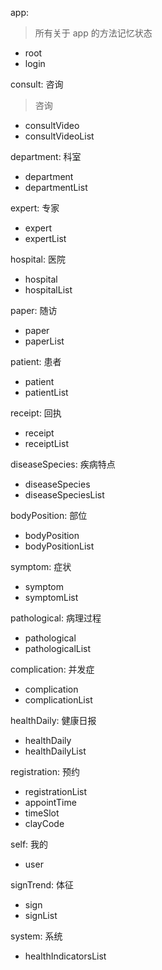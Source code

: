  app:
 > 所有关于 app 的方法记忆状态
  - root
  - login

 consult: 咨询
 > 咨询
  - consultVideo
  - consultVideoList

 department: 科室
 >
  - department
  - departmentList

 expert: 专家
 >
  - expert
  - expertList

 hospital: 医院
 >
  - hospital
  - hospitalList

 paper: 随访
 >
  - paper
  - paperList

 patient: 患者
 >
  - patient
  - patientList

 receipt: 回执
 >
  - receipt
  - receiptList

 diseaseSpecies: 疾病特点
 >
  -  diseaseSpecies
  -  diseaseSpeciesList

 bodyPosition: 部位
 >
  -  bodyPosition
  -  bodyPositionList

 symptom: 症状
 >
  -  symptom
  -  symptomList

 pathological: 病理过程
 >
  -  pathological
  -  pathologicalList

 complication: 并发症
 >
  -  complication
  -  complicationList

 healthDaily: 健康日报
 >
  -  healthDaily
  -  healthDailyList

 registration: 预约
 >
  - registrationList
  - appointTime
  - timeSlot
  - clayCode

 self: 我的
 >
  - user

 signTrend: 体征
 >
  - sign
  - signList

 system: 系统
 >
  - healthIndicatorsList

